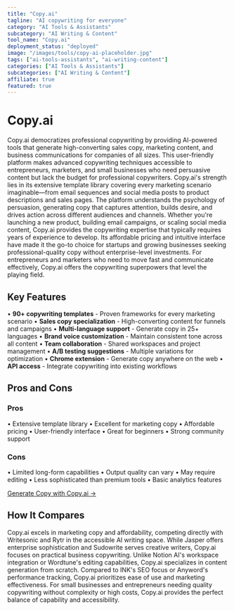 ```yaml
---
title: "Copy.ai"
tagline: "AI copywriting for everyone"
category: "AI Tools & Assistants"
subcategory: "AI Writing & Content"
tool_name: "Copy.ai"
deployment_status: "deployed"
image: "/images/tools/copy-ai-placeholder.jpg"
tags: ["ai-tools-assistants", "ai-writing-content"]
categories: ["AI Tools & Assistants"]
subcategories: ["AI Writing & Content"]
affiliate: true
featured: true
---
```


# Copy.ai

Copy.ai democratizes professional copywriting by providing AI-powered tools that generate high-converting sales copy, marketing content, and business communications for companies of all sizes. This user-friendly platform makes advanced copywriting techniques accessible to entrepreneurs, marketers, and small businesses who need persuasive content but lack the budget for professional copywriters. Copy.ai's strength lies in its extensive template library covering every marketing scenario imaginable—from email sequences and social media posts to product descriptions and sales pages. The platform understands the psychology of persuasion, generating copy that captures attention, builds desire, and drives action across different audiences and channels. Whether you're launching a new product, building email campaigns, or scaling social media content, Copy.ai provides the copywriting expertise that typically requires years of experience to develop. Its affordable pricing and intuitive interface have made it the go-to choice for startups and growing businesses seeking professional-quality copy without enterprise-level investments. For entrepreneurs and marketers who need to move fast and communicate effectively, Copy.ai offers the copywriting superpowers that level the playing field.

## Key Features

• **90+ copywriting templates** - Proven frameworks for every marketing scenario
• **Sales copy specialization** - High-converting content for funnels and campaigns
• **Multi-language support** - Generate copy in 25+ languages
• **Brand voice customization** - Maintain consistent tone across all content
• **Team collaboration** - Shared workspaces and project management
• **A/B testing suggestions** - Multiple variations for optimization
• **Chrome extension** - Generate copy anywhere on the web
• **API access** - Integrate copywriting into existing workflows

## Pros and Cons

### Pros
• Extensive template library
• Excellent for marketing copy
• Affordable pricing
• User-friendly interface
• Great for beginners
• Strong community support

### Cons
• Limited long-form capabilities
• Output quality can vary
• May require editing
• Less sophisticated than premium tools
• Basic analytics features

[Generate Copy with Copy.ai →](https://www.copy.ai)

## How It Compares

Copy.ai excels in marketing copy and affordability, competing directly with Writesonic and Rytr in the accessible AI writing space. While Jasper offers enterprise sophistication and Sudowrite serves creative writers, Copy.ai focuses on practical business copywriting. Unlike Notion AI's workspace integration or Wordtune's editing capabilities, Copy.ai specializes in content generation from scratch. Compared to INK's SEO focus or Anyword's performance tracking, Copy.ai prioritizes ease of use and marketing effectiveness. For small businesses and entrepreneurs needing quality copywriting without complexity or high costs, Copy.ai provides the perfect balance of capability and accessibility.